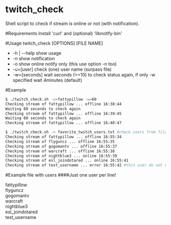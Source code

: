 # twitch_check
Shell script to check if stream is online or not (with notification).

#Requirements
Install 'curl' and (optional) 'libnotify-bin'

#Usage
twitch_check [OPTIONS] [FILE NAME]
*	-h | --help  show usage
*	-n           show notification
*	-o           show online notify only (this use option -n too)
*	-u=[user]    check (one) user name (surpass file)
*	-w=[seconds] wait seconds (>=10) to check status again, if only -w specified wait 4minutes (default)

#Example
```bash
$ ./twitch_check.sh -u=fattypillow -w=60
Checking stream of fattypillow ... offline 16:38:44
Waiting 60 seconds to check again
Checking stream of fattypillow ... offline 16:39:45
Waiting 60 seconds to check again
Checking stream of fattypillow ... offline 16:40:47
```
```bash
$ ./twitch_check.sh -n favorite_twitch_users.txt #check users from file and show notification (require libnotify-bin)
Checking stream of fattypillow ... offline 16:55:34
Checking stream of flyguncz ... offline 16:55:35
Checking stream of gogomantv ... offline 16:55:37
Checking stream of warcraft ... offline 16:55:38
Checking stream of nightblue3 ... online 16:55:39
Checking stream of esl_joindotared ... online 16:55:41
Checking stream of test_username ... error 16:55:42 #this user do not exist!
```

#Example file with users
####Just one user per line!

fattypillow\
flyguncz\
gogomantv\
warcraft\
nightblue3\
esl_joindotared\
test_username
